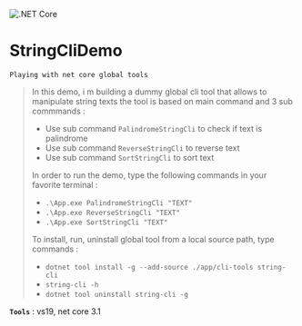 ![.NET Core](https://github.com/aimenux/StringCliDemo/workflows/.NET%20Core/badge.svg)
# StringCliDemo
```
Playing with net core global tools
```
> In this demo, i m building a dummy global cli tool that allows to manipulate string texts
> the tool is based on main command and 3 sub commmands :
> - Use sub command `PalindromeStringCli` to check if text is palindrome
> - Use sub command `ReverseStringCli` to reverse text
> - Use sub command `SortStringCli` to sort text
>
> In order to run the demo, type the following commands in your favorite terminal : 
> - `.\App.exe PalindromeStringCli "TEXT"`
> - `.\App.exe ReverseStringCli "TEXT"`
> - `.\App.exe SortStringCli "TEXT"`
>
> To install, run, uninstall global tool from a local source path, type commands :
> - `dotnet tool install -g --add-source ./app/cli-tools string-cli`
> - `string-cli -h`
> - `dotnet tool uninstall string-cli -g`

**`Tools`** : vs19, net core 3.1